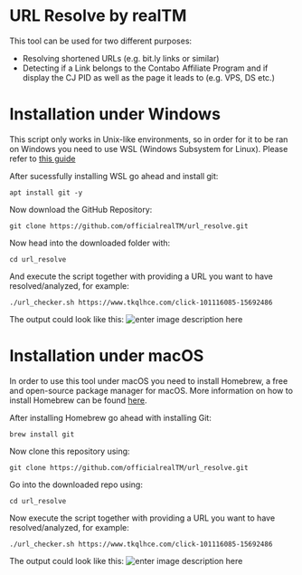 # URL Resolve by realTM

This tool can be used for two different purposes:
- Resolving shortened URLs (e.g. bit.ly links or similar)
- Detecting if a Link belongs to the Contabo Affiliate Program and if display the CJ PID as well as the page it leads to (e.g. VPS, DS etc.)


# Installation under Windows

This script only works in Unix-like environments, so in order for it to be ran on Windows you need to use WSL (Windows Subsystem for Linux).
Please refer to [this guide](https://contabo.com/blog/how-to-install-wsl2-on-windows-10/)

After sucessfully installing WSL go ahead and install git:

    apt install git -y
Now download the GitHub Repository:

    git clone https://github.com/officialrealTM/url_resolve.git
Now head into the downloaded folder with:

    cd url_resolve
And execute the script together with providing a URL you want to have resolved/analyzed, for example:

    ./url_checker.sh https://www.tkqlhce.com/click-101116085-15692486
The output could look like this:
![enter image description here](https://share.realtm.de/url_resolve_result.png)
# Installation under macOS
In order to use this tool under macOS you need to install Homebrew, a free and open-source package manager for macOS.
More information on how to install Homebrew can be found [here](https://docs.brew.sh/Installation).

After installing Homebrew go ahead with installing Git:

    brew install git
Now clone this repository using:

    git clone https://github.com/officialrealTM/url_resolve.git
Go into the downloaded repo using:

    cd url_resolve
Now execute the script together with providing a URL you want to have resolved/analyzed, for example:

    ./url_checker.sh https://www.tkqlhce.com/click-101116085-15692486
The output could look like this:
![enter image description here](https://share.realtm.de/url_resolve_result.png)
